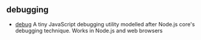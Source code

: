 ## debugging

- [debug](https://github.com/visionmedia/debug) A tiny JavaScript debugging utility modelled after Node.js core's debugging technique. Works in Node.js and web browsers